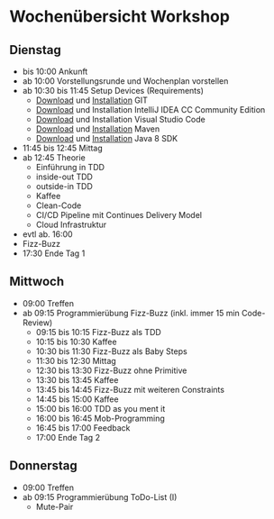 # Wochenübersicht Workshop

## Dienstag

 * bis 10:00 Ankunft
 * ab 10:00 Vorstellungsrunde und Wochenplan vorstellen
 * ab 10:30 bis 11:45 Setup Devices (Requirements)
    * [Download](https://git-scm.com/downloads) und [Installation](https://git-scm.com/book/de/v1/Los-geht%E2%80%99s-Git-installieren) GIT
    * [Download](https://www.jetbrains.com/idea/download/) und Installation IntelliJ IDEA CC Community Edition
    * [Download](https://code.visualstudio.com/download) und Installation Visual Studio Code
    * [Download](https://maven.apache.org/download.cgi) und [Installation](https://maven.apache.org/install.html) Maven
    * [Download](https://www.oracle.com/technetwork/java/javase/downloads/jdk8-downloads-2133151.html) und [Installation](https://docs.oracle.com/javase/8/docs/technotes/guides/install/install_overview.html) Java 8 SDK
 * 11:45 bis 12:45 Mittag
 * ab 12:45 Theorie
    * Einführung in TDD
    * inside-out TDD
    * outside-in TDD
    * Kaffee
    * Clean-Code
    * CI/CD Pipeline mit Continues Delivery Model
    * Cloud Infrastruktur
  * evtl ab. 16:00
   * Fizz-Buzz
  * 17:30 Ende Tag 1

## Mittwoch
 * 09:00 Treffen
 * ab 09:15 Programmierübung Fizz-Buzz (inkl. immer 15 min Code-Review)
    * 09:15 bis 10:15 Fizz-Buzz als TDD
    * 10:15 bis 10:30 Kaffee
    * 10:30 bis 11:30 Fizz-Buzz als Baby Steps
    * 11:30 bis 12:30 Mittag
    * 12:30 bis 13:30 Fizz-Buzz ohne Primitive
    * 13:30 bis 13:45 Kaffee
    * 13:45 bis 14:45 Fizz-Buzz mit weiteren Constraints
    * 14:45 bis 15:00 Kaffee
    * 15:00 bis 16:00 TDD as you ment it
    * 16:00 bis 16:45 Mob-Programming
    * 16:45 bis 17:00 Feedback
    * 17:00 Ende Tag 2

## Donnerstag
 * 09:00 Treffen
 * ab 09:15 Programmierübung ToDo-List (I)
    * Mute-Pair
